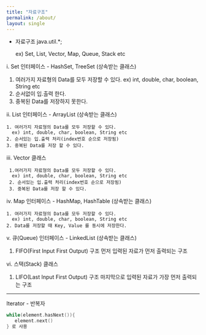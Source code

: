 ```yaml
---
title: "자료구조"
permalink: /about/
layout: single
---
```

* 자료구조
   java.util.*;

   ex) Set, List, Vector, Map, Queue, Stack etc


i. Set 인터페이스 - HashSet, TreeSet (상속받는 클래스)

   1. 여러가지 자료형의 Data를 모두 저장할 수 있다.
      ex) int, double, char, boolean, String etc
   2. 순서없이 입.출력 한다.
   3. 중복된 Data를 저장하지 못한다.


ii. List 인터페이스 - ArrayList (상속받는 클래스)

    1. 여러가지 자료형의 Data를 모두 저장할 수 있다.  
      ex) int, double, char, boolean, String etc  
    2. 순서있는 입.출력 처리(index번호 순으로 저장됨)  
    3. 중복된 Data를 저장 할 수 있다.  


iii. Vector 클래스

     1.여러가지 자료형의 Data를 모두 저장할 수 있다.
      ex) int, double, char, boolean, String etc
     2. 순서있는 입.출력 처리(index번호 순으로 저장됨)
     3. 중복된 Data를 저장 할 수 있다.


iv. Map 인터페이스  - HashMap, HashTable (상속받는 클래스)

    1. 여러가지 자료형의 Data를 모두 저장할 수 있다.
      ex) int, double, char, boolean, String etc
    2. Data를 저장할 때 Key, Value 를 동시에 저장한다.


v. 큐(Queue) 인터페이스 - LinkedList (상속받는 클래스)

   1. FIFO(First Input First Output) 구조
      먼저 입력된 자료가 먼저 출력되는 구조


vi. 스택(Stack) 클래스

   1.  LIFO(Last Input First Output) 구조
       마지막으로 입력된 자료가 가장 먼저 출력되는 구조


----------
Iterator - 반복자
```cpp
while(element.hasNext()){
   element.next()
} 로 사용
```

